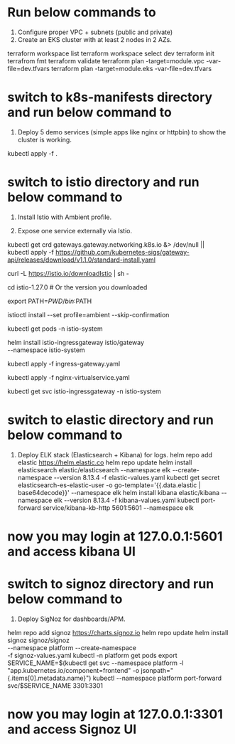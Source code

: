# Run below commands to
1. Configure proper VPC + subnets (public and private) 
2. Create an EKS cluster with at least 2 nodes in 2 AZs.

terraform workspace list
terraform workspace select dev
terraform init
terrafrom fmt
terraform validate
terraform plan -target=module.vpc -var-file=dev.tfvars
terraform plan -target=module.eks -var-file=dev.tfvars

# switch to k8s-manifests directory and run below command to

1. Deploy 5 demo services (simple apps like nginx or httpbin) to show the cluster is working.

kubectl apply -f .

# switch to istio directory and run below command to

1. Install Istio with Ambient profile.

2. Expose one service externally via Istio.

kubectl get crd gateways.gateway.networking.k8s.io &> /dev/null || \
  kubectl apply -f https://github.com/kubernetes-sigs/gateway-api/releases/download/v1.1.0/standard-install.yaml

curl -L https://istio.io/downloadIstio | sh -

cd istio-1.27.0  # Or the version you downloaded

export PATH=$PWD/bin:$PATH

istioctl install --set profile=ambient --skip-confirmation

kubectl get pods -n istio-system

helm install istio-ingressgateway istio/gateway \
--namespace istio-system

kubectl apply -f ingress-gateway.yaml

kubectl apply -f nginx-virtualservice.yaml

kubectl get svc istio-ingressgateway -n istio-system

# switch to elastic directory and run below command to
1. Deploy ELK stack (Elasticsearch + Kibana) for logs.
helm repo add elastic https://helm.elastic.co
helm repo update
helm install elasticsearch elastic/elasticsearch --namespace elk --create-namespace --version 8.13.4 -f elastic-values.yaml
kubectl get secret elasticsearch-es-elastic-user -o go-template='{{.data.elastic | base64decode}}' --namespace elk
helm install kibana elastic/kibana --namespace elk --version 8.13.4 -f kibana-values.yaml
kubectl port-forward service/kibana-kb-http 5601:5601 --namespace elk

# now you may login at 127.0.0.1:5601 and access kibana UI

# switch to signoz directory and run below command to
1. Deploy SigNoz for dashboards/APM.

helm repo add signoz https://charts.signoz.io
helm repo update
helm install signoz signoz/signoz \
--namespace platform --create-namespace \
-f signoz-values.yaml
kubectl -n platform get pods
export SERVICE_NAME=$(kubectl get svc --namespace platform -l "app.kubernetes.io/component=frontend" -o jsonpath="{.items[0].metadata.name}")
kubectl --namespace platform port-forward svc/$SERVICE_NAME 3301:3301

# now you may login at 127.0.0.1:3301 and access Signoz UI
